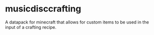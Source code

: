 # musicdisccrafting
A datapack for minecraft that allows for custom items to be used in the input of a crafting recipe.
